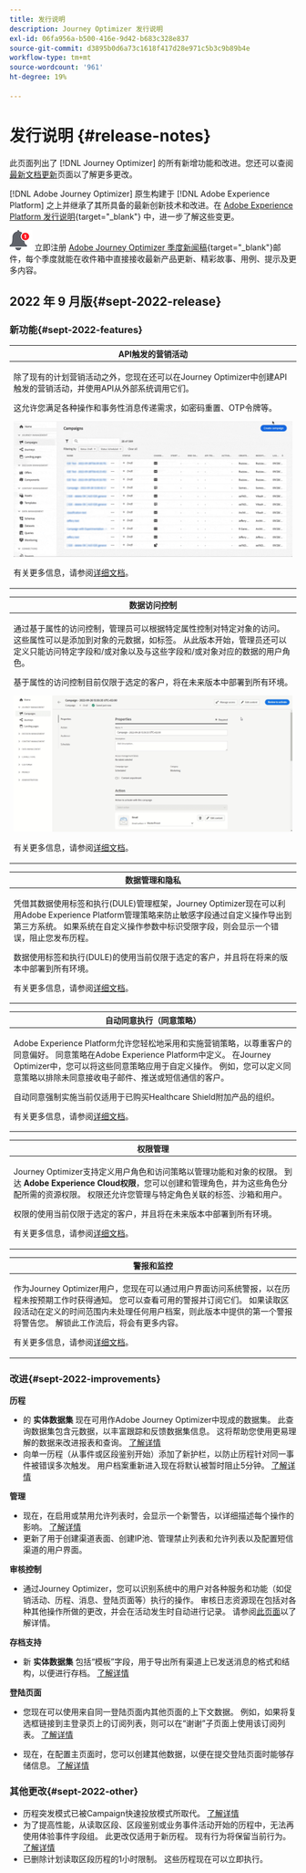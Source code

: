 ```yaml
---
title: 发行说明
description: Journey Optimizer 发行说明
exl-id: 06fa956a-b500-416e-9d42-b683c328e837
source-git-commit: d3895b0d6a73c1618f417d28e971c5b3c9b89b4e
workflow-type: tm+mt
source-wordcount: '961'
ht-degree: 19%

---
```


# 发行说明 {#release-notes}

此页面列出了 [!DNL Journey Optimizer] 的所有新增功能和改进。您还可以查阅[最新文档更新](documentation-updates.md)页面以了解更多更改。

[!DNL Adobe Journey Optimizer] 原生构建于 [!DNL Adobe Experience Platform] 之上并继承了其所具备的最新创新技术和改进。在 [Adobe Experience Platform 发行说明](https://experienceleague.adobe.com/docs/experience-platform/release-notes/latest.html?lang=zh-Hans){target=&quot;_blank&quot;} 中，进一步了解这些变更。

![新闻稿](../assets/do-not-localize/nl-icon.png) 立即注册 [Adobe Journey Optimizer 季度新闻稿](https://www.adobe.com/subscription/Adobe_Journey_Optimizer_NL.html){target=&quot;_blank&quot;}邮件，每个季度就能在收件箱中直接接收最新产品更新、精彩故事、用例、提示及更多内容。

## 2022 年 9 月版{#sept-2022-release}

### 新功能{#sept-2022-features}


<!--
<table>
<thead>
<tr>
<th><strong>Dynamic content & new conditional rule builder</strong><br/></th>
</tr>
</thead>
<tbody>
<tr>
<td>
<p>You can now create dynamic content to adapt the content of your messages based on conditional rules.</p> 
<p>Conditional rules are created using a visual rule builder within the Expression Editor, where you can store them for further reuse across your journeys and campaigns.</p>
<img src="assets/do-not-localize/dynamic-content.gif"/>
<p>For more information, refer to the <a href="../personalization/get-started-dynamic-content.md">detailed documentation</a>.
</td>
</tr>
</tbody>
</table>
-->

<table>
<thead>
<tr>
<th><strong>API触发的营销活动</strong><br/></th>
</tr>
</thead>
<tbody>
<tr>
<td>
<p>除了现有的计划营销活动之外，您现在还可以在Journey Optimizer中创建API触发的营销活动，并使用API从外部系统调用它们。</p>
<p>这允许您满足各种操作和事务性消息传递需求，如密码重置、OTP令牌等。</p>
<img src="assets/do-not-localize/api-triggered.gif"/>
<p>有关更多信息，请参阅<a href="../campaigns/api-triggered-campaigns.md">详细文档</a>。
</td>
</tr>
</tbody>
</table>

<table>
<thead>
<tr>
<th><strong>数据访问控制</strong><br/></th>
</tr>
</thead>
<tbody>
<tr>
<td>
<p>通过基于属性的访问控制，管理员可以根据特定属性控制对特定对象的访问。 这些属性可以是添加到对象的元数据，如标签。 从此版本开始，管理员还可以定义只能访问特定字段和/或对象以及与这些字段和/或对象对应的数据的用户角色。</p>
<p> 基于属性的访问控制目前仅限于选定的客户，将在未来版本中部署到所有环境。</p>
<img src="assets/do-not-localize/olac.gif"/>
<p>有关更多信息，请参阅<a href="../administration/object-based-access.md">详细文档</a>。
</td>
</tr>
</tbody>
</table>


<table>
<thead>
<tr>
<th><strong>数据管理和隐私</strong><br/></th>
</tr>
</thead>
<tbody>
<tr>
<td>
<p>凭借其数据使用标签和执行(DULE)管理框架，Journey Optimizer现在可以利用Adobe Experience Platform管理策略来防止敏感字段通过自定义操作导出到第三方系统。 如果系统在自定义操作参数中标识受限字段，则会显示一个错误，阻止您发布历程。</p>
<p>数据使用标签和执行(DULE)的使用当前仅限于选定的客户，并且将在将来的版本中部署到所有环境。</p>
<p>有关更多信息，请参阅<a href="../action/action-privacy.md">详细文档</a>。
</td>
</tr>
</tbody>
</table>

<table>
<thead>
<tr>
<th><strong>自动同意执行（同意策略）</strong><br/></th>
</tr>
</thead>
<tbody>
<tr>
<td>
<p>Adobe Experience Platform允许您轻松地采用和实施营销策略，以尊重客户的同意偏好。 同意策略在Adobe Experience Platform中定义。 在Journey Optimizer中，您可以将这些同意策略应用于自定义操作。 例如，您可以定义同意策略以排除未同意接收电子邮件、推送或短信通信的客户。
<p>自动同意强制实施当前仅适用于已购买Healthcare Shield附加产品的组织。</p>
<p>有关更多信息，请参阅<a href="../action/consent.md">详细文档</a>。
</td>
</tr>
</tbody>
</table>

<table>
<thead>
<tr>
<th><strong>权限管理</strong><br/></th>
</tr>
</thead>
<tbody>
<tr>
<td>
<p>Journey Optimizer支持定义用户角色和访问策略以管理功能和对象的权限。 到达 <strong>Adobe Experience Cloud权限</strong>，您可以创建和管理角色，并为这些角色分配所需的资源权限。 权限还允许您管理与特定角色关联的标签、沙箱和用户。</p>
<p> 权限的使用当前仅限于选定的客户，并且将在未来版本中部署到所有环境。</p>
<p>有关更多信息，请参阅<a href="../administration/attribute-based-access.md">详细文档</a>。
</td>
</tr>
</tbody>
</table>

<table>
<thead>
<tr>
<th><strong>警报和监控</strong><br/></th>
</tr>
</thead>
<tbody>
<tr>
<td>
<p>作为Journey Optimizer用户，您现在可以通过用户界面访问系统警报，以在历程未按预期工作时获得通知。 您可以查看可用的警报并订阅它们。 如果读取区段活动在定义的时间范围内未处理任何用户档案，则此版本中提供的第一个警报将警告您。 解锁此工作流后，将会有更多内容。</p>
<p>有关更多信息，请参阅<a href="../reports/alerts.md">详细文档</a>。
</td>
</tr>
</tbody>
</table>


<!--table>
<thead>
<tr>
<th><strong>Data Hygiene</strong><br/></th>
</tr>
</thead>
<tbody>
<tr>
<td>
<p>Adobe Experience Platform provides a suite of data hygiene capabilities that allow you manage your stored data through programmatic deletions of consumer records and datasets. This capability is now available for Adobe Journey Optimizer. </p>
<p>You can manage your data stores to ensure that information is used as expected, is updated when incorrect data needs fixing, and is deleted when organizational policies deem it necessary.</p>
<p><strong>Caution</strong> - Data Hygiene capabilities are currently only available for organizations that have purchased the Healthcare Shield add-on offering.</p>
<p>For more information, refer to the <a href="../building-journeys/read-segment.md#configuring-segment-trigger-activity">detailed documentation</a>.
</td>
</tr>
</tbody>
</table-->

### 改进{#sept-2022-improvements}

**历程**

* 的 **实体数据集** 现在可用作Adobe Journey Optimizer中现成的数据集。 此查询数据集包含元数据，以丰富跟踪和反馈数据集信息。 这将帮助您使用更易理解的数据来改进报表和查询。 [了解详情](../start/datasets-query-examples.md#entity-dataset)
* 向单一历程（从事件或区段鉴别开始）添加了新护栏，以防止历程针对同一事件被错误多次触发。 用户档案重新进入现在将默认被暂时阻止5分钟。 [了解详情](../start/guardrails.md#events-g)

**管理**

* 现在，在启用或禁用允许列表时，会显示一个新警告，以详细描述每个操作的影响。 [了解详情](../configuration/allow-list.md#enable-allow-list)
* 更新了用于创建渠道表面、创建IP池、管理禁止列表和允许列表以及配置短信渠道的用户界面。
<!--* Now when creating the first channel surface for a given subdomain, the processing time will take 10 minutes to 10 days, and only up to 3 hours for subsequent surfaces using that subdomain. Learn more
* Now when downloading the suppression list as a CSV file, you can choose the file that was previously generated, or generate a new file.
* The user interface for creating landing page presets and landing page subdomains has been improved. Learn more -->

**审核控制**

* 通过Journey Optimizer，您可以识别系统中的用户对各种服务和功能（如促销活动、历程、消息、登陆页面等）执行的操作。 审核日志资源现在包括对各种其他操作所做的更改，并会在活动发生时自动进行记录。 请参阅[此页面](../privacy/audit-logs.md)以了解详情。

**存档支持**

* 新 **实体数据集** 包括“模板”字段，用于导出所有渠道上已发送消息的格式和结构，以便进行存档。 [了解详情](../configuration/archiving-support.md)

**登陆页面**

* 您现在可以使用来自同一登陆页面内其他页面的上下文数据。 例如，如果将复选框链接到主登录页上的订阅列表，则可以在“谢谢”子页面上使用该订阅列表。 [了解详情](../landing-pages/lp-content.md#use-primary-page-context)

* 现在，在配置主页面时，您可以创建其他数据，以便在提交登陆页面时能够存储信息。 [了解详情](../landing-pages/lp-content.md#use-additional-data)

<!--* You can now use information that was submitted on a landing page to send communications to your customers. For example, if a user subscribes to a given subscription list, you can leverage that information to send an email recommending other subscription lists to that user.-->

### 其他更改{#sept-2022-other}

* 历程突发模式已被Campaign快速投放模式所取代。 [了解详情](../campaigns/create-campaign.md#rapid-delivery})
* 为了提高性能，从读取区段、区段鉴别或业务事件活动开始的历程中，无法再使用体验事件字段组。 此更改仅适用于新历程。 现有行为将保留当前行为。 [了解详情](../start/guardrails.md#expression-editor)
* 已删除计划读取区段历程的1小时限制。 这些历程现在可以立即执行。


